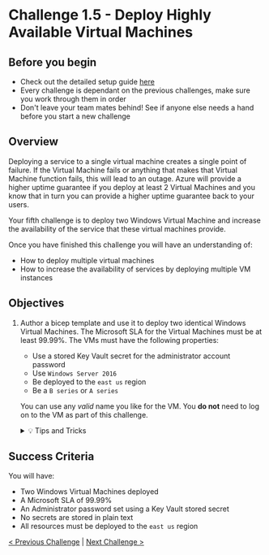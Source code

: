 # Challenge 1.5 - Deploy Highly Available Virtual Machines

## Before you begin

* Check out the detailed setup guide [here](Setup/readme.md)
* Every challenge is dependant on the previous challenges, make sure you work through them in order
* Don't leave your team mates behind! See if anyone else needs a hand before you start a new challenge

## Overview

Deploying a service to a single virtual machine creates a single point of failure. If the Virtual Machine fails or anything that makes that Virtual Machine function fails, this will lead to an outage. Azure will provide a higher uptime guarantee if you deploy at least 2 Virtual Machines and you know that in turn you can provide a higher uptime guarantee back to your users.

Your fifth challenge is to deploy two Windows Virtual Machine and increase the availability of the service that these virtual machines provide.

Once you have finished this challenge you will have an understanding of:

* How to deploy multiple virtual machines
* How to increase the availability of services by deploying multiple VM instances

## Objectives

1. Author a bicep template and use it to deploy two identical Windows Virtual Machines. The Microsoft SLA for the Virtual Machines must be at least 99.99%. The VMs must have the following properties:
    * Use a stored Key Vault secret for the administrator account password
    * Use `Windows Server 2016`
    * Be deployed to the `east us` region
    * Be a `B series` or `A series`

    You can use any *valid* name you like for the VM.
    You **do not** need to log on to the VM as part of this challenge.

    <details>
    <summary>💡 Tips and Tricks</summary>
    <ul>
        <li>What is the difference between an Availability Set and an Availability Zone?</li>
        <li>Does the type of disk you choose have any impact on the Microsoft LA?</li>
        <li>What is a bicep module?</li>
    </ul>
    </details>

## Success Criteria

You will have:
 - Two Windows Virtual Machines deployed
 - A Microsoft SLA of 99.99%
 - An Administrator password set using a Key Vault stored secret
 - No secrets are stored in plain text
 - All resources must be deployed to the `east us` region

[< Previous Challenge](../1.4/readme.md) | [Next Challenge >](../1.6/readme.md)